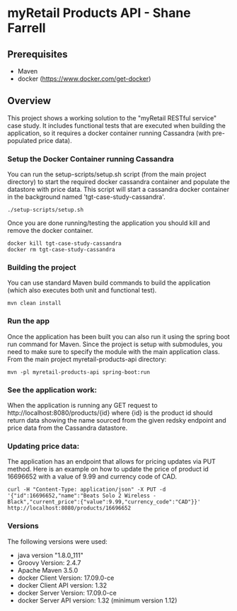 # myRetail Products API - Shane Farrell

## Prerequisites
* Maven
* docker (https://www.docker.com/get-docker)

## Overview
This project shows a working solution to the "myRetail RESTful service" case study.  It includes functional tests that are executed when building the application, so it requires a docker container running Cassandra (with pre-populated price data).  

### Setup the Docker Container running Cassandra
You can run the setup-scripts/setup.sh script (from the main project directory) to start the required docker cassandra container and populate the datastore with price data.  This script will start a cassandra docker container in the background named 'tgt-case-study-cassandra'.
```
./setup-scripts/setup.sh
```
Once you are done running/testing the application you should kill and remove the docker container.
```
docker kill tgt-case-study-cassandra
docker rm tgt-case-study-cassandra
```

### Building the project 
You can use standard Maven build commands to build the application (which also executes both unit and functional test).
```
mvn clean install
```
### Run the app
Once the application has been built you can also run it using the spring boot run command for Maven.  Since the project is setup with submodules, you need to make sure to specify the module with the main application class. 
From the main project myretail-products-api directory:
```
mvn -pl myretail-products-api spring-boot:run
```
### See the application work:
When the application is running any GET request to http://localhost:8080/products/{id} where {id} is the product id should return data showing the name sourced from the given redsky endpoint and price data from the Cassandra datastore.

### Updating price data:
The application has an endpoint that allows for pricing updates via PUT method.  Here is an example on how to update the price of product id 16696652 with a value of 9.99 and currency code of CAD. 
```
curl -H "Content-Type: application/json" -X PUT -d '{"id":16696652,"name":"Beats Solo 2 Wireless - Black","current_price":{"value":9.99,"currency_code":"CAD"}}' http://localhost:8080/products/16696652
```
### Versions
The following versions were used:
* java version "1.8.0_111"
* Groovy Version: 2.4.7
* Apache Maven 3.5.0
* docker Client Version: 17.09.0-ce
* docker Client API version:  1.32
* docker Server Version: 17.09.0-ce
* docker Server API version:  1.32 (minimum version 1.12)
